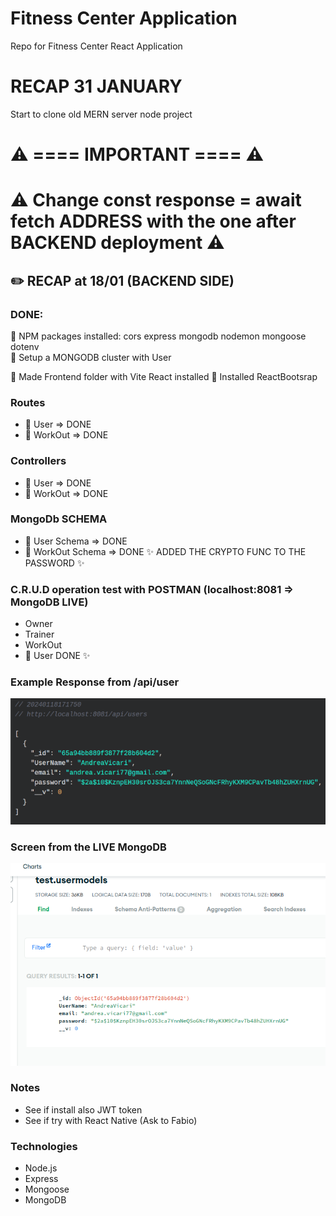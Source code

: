 # Fitness Center Application
Repo for Fitness Center React Application

# RECAP 31 JANUARY
Start to clone old MERN server node project

# ⚠️ ==== IMPORTANT ==== ⚠️
# ⚠️ Change const response = await fetch ADDRESS with the one after BACKEND deployment ⚠️



## ✏️ RECAP at 18/01 (BACKEND SIDE)
### DONE:
📌 NPM packages installed: cors express mongodb nodemon mongoose dotenv\
📌 Setup a MONGODB cluster with User

📌 Made Frontend folder with Vite React installed
📌 Installed ReactBootsrap

###  Routes

 * 📌 User  => DONE
 * 📌 WorkOut  => DONE
### Controllers

 * 📌 User  => DONE
 * 📌 WorkOut  => DONE
### MongoDb SCHEMA

 * 📌 User Schema => DONE
 * 📌 WorkOut Schema => DONE ✨ ADDED THE CRYPTO FUNC TO THE PASSWORD ✨
### C.R.U.D operation test with POSTMAN (localhost:8081 => MongoDB LIVE)
 * Owner
 * Trainer
 *  WorkOut
 * 📌 User DONE ✨

### Example Response from /api/user
![Screenshot](https://github.com/Andrea-vicari/Fitness-Center/blob/master/serverRes.png)
### Screen from the LIVE MongoDB
![Screenshot](https://github.com/Andrea-vicari/Fitness-Center/blob/master/MongoDB.png)
### Notes
* See if install also JWT token
* See if try with React Native (Ask to Fabio)

### Technologies
* Node.js
* Express
* Mongoose
* MongoDB
